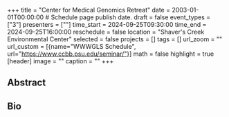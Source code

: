 +++
title = "Center for Medical Genomics Retreat"
date = 2003-01-01T00:00:00  # Schedule page publish date.
draft = false
event_types = ["3"]
presenters = [""]
time_start = 2024-09-25T09:30:00
time_end = 2024-09-25T16:00:00
reschedule = false
location = "Shaver's Creek Environmental Center"
selected = false
projects = []
tags = []
url_zoom = ""
url_custom = [{name="WWWGLS Schedule", url="https://www.ccbb.psu.edu/seminar/"}]
math = false
highlight = true
[header]
image = ""
caption = ""
+++

## Abstract



## Bio
